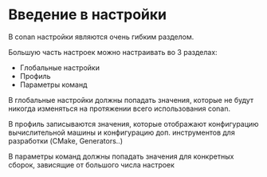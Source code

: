 
# Введение в настройки

В conan настройки являются очень гибким разделом.

Большую часть настроек можно настраивать во 3 разделах:
+ Глобальные настройки
+ Профиль
+ Параметры команд

В глобальные настройки должны попадать значения, которые не будут никогда изменяться на протяжении всего использования conan.

В профиль записываются значения, которые отображают конфигурацию вычислительной машины и конфигурацию доп. инструментов для разработки (CMake, Generators..)

В параметры команд должны попадать значения для конкретных сборок, зависящие от большого числа настроек
